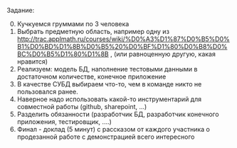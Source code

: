 Задание:

0. Кучкуемся груммами по 3 человека
1. Выбрать предметную область, например одну из http://trac.applmath.ru/courses/wiki/%D0%A3%D1%87%D0%B5%D0%B1%D0%BD%D1%8B%D0%B5%20%D0%BF%D1%80%D0%B8%D0%BC%D0%B5%D1%80%D1%8B , (или равноценную другую, какая нравится)
2. Реализуем: модель БД, наполнение тестовыми данными в достаточном количестве, конечное приложение
3. В качестве СУБД выбираем что-то, чем в команде никто не пользовался ранее.
4. Наверное надо использовать какой-то инструментарий для совместной работы (github, sharepoint, ...)
5. Разделить обязанности (разработчик БД, разработчик конечного приложения, тестировщик, ....)
6. Финал - доклад (5 минут) с рассказом от каждого участника о продезанной работе с демонстрацией всего интересного

